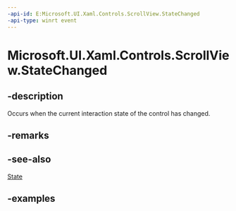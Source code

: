 ```yaml
---
-api-id: E:Microsoft.UI.Xaml.Controls.ScrollView.StateChanged
-api-type: winrt event
---
```


# Microsoft.UI.Xaml.Controls.ScrollView.StateChanged

<!--
public event Windows.Foundation.TypedEventHandler<Microsoft.UI.Xaml.Controls.ScrollView,object> StateChanged;
-->

## -description

Occurs when the current interaction state of the control has changed.

## -remarks

## -see-also

[State](scrollview_state.md)

## -examples
